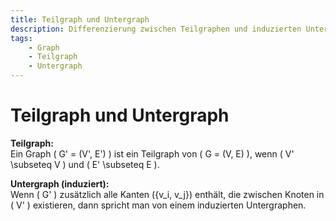 ```yaml
---
title: Teilgraph und Untergraph
description: Differenzierung zwischen Teilgraphen und induzierten Untergraphen in der Graphentheorie.
tags:
    - Graph
    - Teilgraph
    - Untergraph
---
```


# Teilgraph und Untergraph

**Teilgraph:**  
Ein Graph \( G' = (V', E') \) ist ein Teilgraph von \( G = (V, E) \), wenn \( V' \subseteq V \) und \( E' \subseteq E \).

**Untergraph (induziert):**  
Wenn \( G' \) zusätzlich alle Kanten \(\{v_i, v_j\}\) enthält, die zwischen Knoten in \( V' \) existieren, dann spricht man von einem induzierten Untergraphen.

